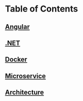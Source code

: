 # Table of Contents

## [Angular](./Angular/)

## [.NET](./NET/)

## [Docker](./docker/)

## [Microservice](./microservice/)

## [Architecture](./architecture/)
